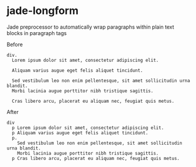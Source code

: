 # jade-longform
Jade preprocessor to automatically wrap paragraphs within plain text blocks in paragraph tags

Before
```jade
div.
  Lorem ipsum dolor sit amet, consectetur adipiscing elit.

  Aliquam varius augue eget felis aliquet tincidunt.

  Sed vestibulum leo non enim pellentesque, sit amet sollicitudin urna blandit.
  Morbi lacinia augue porttitor nibh tristique sagittis.

  Cras libero arcu, placerat eu aliquam nec, feugiat quis metus.
```

After
```jade
div
  p Lorem ipsum dolor sit amet, consectetur adipiscing elit.
  p Aliquam varius augue eget felis aliquet tincidunt.
  p.
    Sed vestibulum leo non enim pellentesque, sit amet sollicitudin urna blandit.
    Morbi lacinia augue porttitor nibh tristique sagittis.
  p Cras libero arcu, placerat eu aliquam nec, feugiat quis metus.
```
